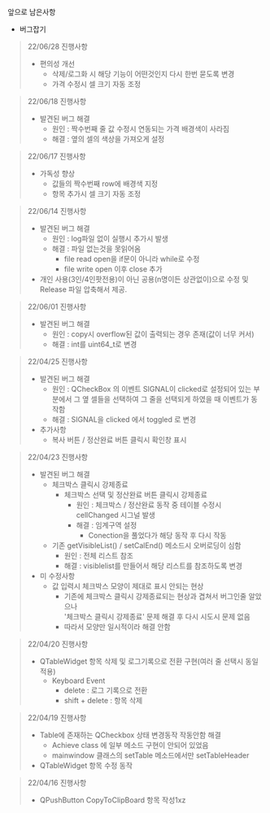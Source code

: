 앞으로 남은사항 
   
- 버그잡기

>22/06/28 진행사항
>    + 편의성 개선
>        - 삭제/로그화 시 해당 기능이 어떤것인지 다시 한번 묻도록 변경
>        - 가격 수정시 셀 크기 자동 조정

>22/06/18 진행사항
>    + 발견된 버그 해결
>        - 원인 : 짝수번째 줄 값 수정시 연동되는 가격 배경색이 사라짐
>        - 해결 : 옆의 셀의 색상을 가져오게 설정

>22/06/17 진행사항
>   + 가독성 향상
>       - 값들의 짝수번째 row에 배경색 지정
>       - 항목 추가시 셀 크기 자동 조정

>22/06/14 진행사항
>    + 발견된 버그 해결
>        - 원인 : log파일 없이 실행시 추가시 발생
>        - 해결 : 파일 없는것을 못읽어옴 <br>
>           + file read open을 if문이 아니라 while로 수정
>           + file write open 이후 close 추가 
>    + 개인 사용(3인/4인팟전용)이 아닌 공용(n명이든 상관없이)으로 수정 및 Release 파일 압축해서 제공.  

>22/06/01 진행사항
>    + 발견된 버그 해결
>        - 원인 : copy시 overflow된 값이 출력되는 경우 존재(값이 너무 커서)
>        - 해결 : int를 uint64_t로 변경

>22/04/25 진행사항
>    + 발견된 버그 해결
>        - 원인 : QCheckBox 의 이벤트 SIGNAL이 clicked로 설정되어 있는 부분에서 
>        그 옆 셀들을 선택하여 그 줄을 선택되게 하였을 때
>        이벤트가 동작함
>        - 해결 : SIGNAL을 clicked 에서 toggled 로 변경 
>    + 추가사항
>        - 복사 버튼 / 정산완료 버튼 클릭시 확인창 표시

>22/04/23 진행사항
>   + 발견된 버그 해결
>       - 체크박스 클릭시 강제종료
>           + 체크박스 선택 및 정산완료 버튼 클릭시 강제종료
>               + 원인 : 체크박스 / 정산완료 동작 중 테이블 수정시 cellChanged 시그널 발생
>               + 해결 : 임계구역 설정
>                   + Conection을 풀었다가 해당 동작 후 다시 작동
>       - 기존 getVisibleList() / setCalEnd() 메소드시 오버로딩이 심함
>           + 원인 : 전체 리스트 참조
>           + 해결 : visiblelist를 만들어서 해당 리스트를 참조하도록 변경
>   + 미 수정사항
>       - 값 입력시 체크박스 모양이 제대로 표시 안되는 현상
>           + 기존에 체크박스 클릭시 강제종료되는 현상과 겹쳐서 버그인줄 알았으나    
>                '체크박스 클릭시 강제종료' 문제 해결 후 다시 시도시 문제 없음
>            + 따라서 모양만 일시적이라 해결 안함  


>22/04/20 진행사항
>   + QTableWidget 항목 삭제 및 로그기록으로 전환 구현(여러 줄 선택시 동일 적용)
>       - Keyboard Event
>           + delete : 로그 기록으로 전환
>           + shift + delete : 항목 삭제

>22/04/19 진행사항
>    + Table에 존재하는 QCheckbox 상태 변경동작 작동안함 해결
>       - Achieve class 에 일부 메소드 구현이 안되어 있었음
>       - mainwindow 클래스의 setTable 메소드에서만 setTableHeader 
>    + QTableWidget 항목 수정 동작

>22/04/16 진행사항
>    + QPushButton CopyToClipBoard 항목 작성1xz